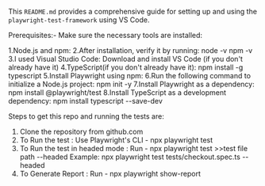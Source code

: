 This `README.md` provides a comprehensive guide for setting up and using the `playwright-test-framework` using VS Code. 

Prerequisites:- 
Make sure the necessary tools are installed:

1.Node.js and npm:
2.After installation, verify it by running:
node -v
npm -v
3.I used Visual Studio Code: Download and install VS Code (if you don't already have it)
4.TypeScript(if you don't already have it):
   npm install -g typescript
5.Install Playwright using npm:
6.Run the following command to initialize a Node.js project: 
npm init -y
7.Install Playwright as a dependency:
npm install @playwright/test
8.Install TypeScript as a development dependency:
npm install typescript --save-dev


Steps to get this repo and running the tests are:

1. Clone the repository from github.com
2. To Run the test : Use Playwright's CLI - npx playwright test
3. To Run the test in headed mode : Run - npx playwright test >>test file path --headed 
   Example: npx playwright test tests/checkout.spec.ts --headed
4. To Generate Report : Run - npx playwright show-report
